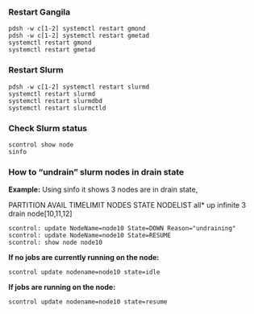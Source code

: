 ### Restart Gangila
```
pdsh -w c[1-2] systemctl restart gmond
pdsh -w c[1-2] systemctl restart gmetad
systemctl restart gmond
systemctl restart gmetad
```

### Restart Slurm
```
pdsh -w c[1-2] systemctl restart slurmd
systemctl restart slurmd
systemctl restart slurmdbd
systemctl restart slurmctld
```

### Check Slurm status
```
scontrol show node
sinfo
```

### How to “undrain” slurm nodes in drain state

**Example:**
Using sinfo it shows 3 nodes are in drain state,

PARTITION AVAIL  TIMELIMIT  NODES  STATE NODELIST
all*         up   infinite      3  drain node[10,11,12]

```
scontrol: update NodeName=node10 State=DOWN Reason="undraining"
scontrol: update NodeName=node10 State=RESUME
scontrol: show node node10
```

**If no jobs are currently running on the node:**
```
scontrol update nodename=node10 state=idle
```

**If jobs are running on the node:**
```
scontrol update nodename=node10 state=resume
```

